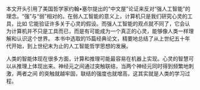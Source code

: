 本文开头引用了美国哲学家约翰•塞尔提出的“中文屋”论证来反对“强人工智能”的理念。“强”与“弱”相对的。在弱人工智能的意义上，计算机只是我们研究心灵的工具，比如
它能验证许多关于心灵的假设。而强人工智能的观点就不同了，它会认为计算机并不只是工具而已，而是有可能成为一个真正的心灵，能够像人类一样理解和认识这个世界。
本书中选取的15篇经典论文，精要地总结了从上世纪五十年代开始，到上世纪末为止的人工智能哲学思想的发展。

人类的智能体现在很多方面，计算和推理可能最容易在机器上实现。心灵的智慧可以从推理上体现出来。神经元之间通过突触联结，当两个神经元同时得到频繁地刺激，两者之间
的突触就越牢固，联结的强度也就增高，这其实就是人类的学习过程。
